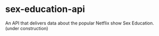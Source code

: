 # sex-education-api
An API that delivers data about the popular Netflix show Sex Education. (under construction)
